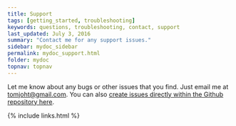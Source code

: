 ```yaml
---
title: Support
tags: [getting_started, troubleshooting]
keywords: questions, troubleshooting, contact, support
last_updated: July 3, 2016
summary: "Contact me for any support issues."
sidebar: mydoc_sidebar
permalink: mydoc_support.html
folder: mydoc
topnav: topnav
---
```


Let me know about any bugs or other issues that you find. Just email me at <a href="mailto:tomjoht@gmail.com">tomjoht@gmail.com</a>. You can also [create issues directly within the Github repository here](https://github.com/tlife84/jgdy/issues).

{% include links.html %}
